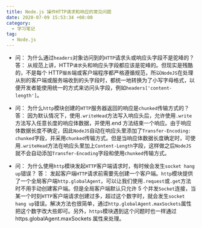 ```yaml
---
title: Node.js 操作HTTP请求和响应的常见问题
date: 2020-07-09 15:53:34 +08:00
category:
  - 学习笔记
tag:
  - Node.js
---
```


- 问： 为什么通过`headers`对象访问到的`HTTP`请求头或响应头字段不是驼峰的？
  答： 从规范上讲，HTTP`请求`头和响应头字段都应该是驼峰的。但现实是残酷的，不是每个 HTTP`服务`端或客户端程序都严格遵循规范，所以`NodeJS`在处理从别的客户端或服务端收到的头字段时，都统一地转换为了小写字母格式，以便开发者能使用统一的方式来访问头字段，例如`headers['content-length']`。

- 问： 为什么`http`模块创建的`HTTP`服务器返回的响应是`chunked`传输方式的？
  答： 因为默认情况下，使用`.writeHead`方法写入响应头后，允许使用`.write`方法写入任意长度的响应体数据，并使用.end 方法结束一个响应。由于响应体数据长度不确定，因此`NodeJS`自动在响应头里添加了`Transfer-Encoding: chunked`字段，并采用`chunked`传输方式。但是当响应体数据长度确定时，可使用`.writeHead`方法在响应头里加上`Content-Length`字段，这样做之后`NodeJS`就不会自动添加`Transfer-Encoding`字段和使用`chunked`传输方式。

- 问： 为什么使用`http`模块发起`HTTP`客户端请求时，有时候会发生`socket hang up`错误？
  答： 发起客户端`HTTP`请求前需要先创建一个客户端。`http`模块提供了一个全局客户端`http.globalAgent`，可以让我们使用`.request`或`.get`方法时不用手动创建客户端。但是全局客户端默认只允许 5 个并发`Socket`连接，当某一个时刻`HTTP`客户端请求创建过多，超过这个数字时，就会发生`socket hang up`错误。解决方法也很简单，通过`http.globalAgent.maxSockets`属性把这个数字改大些即可。另外，`https`模块遇到这个问题时也一样通过 https.globalAgent.maxSockets 属性来处理。
